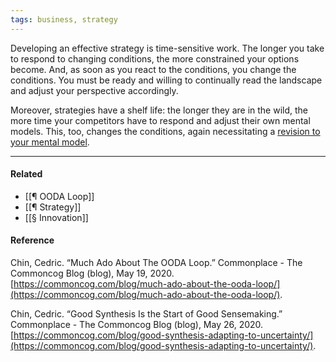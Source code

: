 ```yaml
---
tags: business, strategy
---
```


Developing an effective strategy is time-sensitive work. The longer you take to respond to changing conditions, the more constrained your options become. And, as soon as you react to the conditions, you change the conditions. You must be ready and willing to continually read the landscape and adjust your perspective accordingly.

Moreover, strategies have a shelf life: the longer they are in the wild, the more time your competitors have to respond and adjust their own mental models. This, too, changes the conditions, again necessitating a [revision to your mental model](https://publish.obsidian.md/mobydiction/strategy+is+about+developing+perspective).

---

#### Related

- [[¶ OODA Loop]]
- [[¶ Strategy]]
- [[§ Innovation]]

#### Reference

Chin, Cedric. “Much Ado About The OODA Loop.” Commonplace - The Commoncog Blog (blog), May 19, 2020. [https://commoncog.com/blog/much-ado-about-the-ooda-loop/](https://commoncog.com/blog/much-ado-about-the-ooda-loop/).

Chin, Cedric. “Good Synthesis Is the Start of Good Sensemaking.” Commonplace - The Commoncog Blog (blog), May 26, 2020. [https://commoncog.com/blog/good-synthesis-adapting-to-uncertainty/](https://commoncog.com/blog/good-synthesis-adapting-to-uncertainty/).

